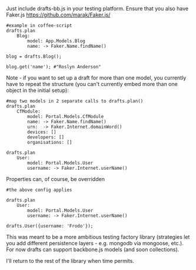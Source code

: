 Just include drafts-bb.js in your testing platform. Ensure that you also have Faker.js https://github.com/marak/Faker.js/

````
#example in coffee-script
drafts.plan
	Blog: 
		model: App.Models.Blog
		name: -> Faker.Name.findName()
	
blog = drafts.Blog();

blog.get('name'); #"Roslyn Anderson"
````

Note - if you want to set up a draft for more than one model, you currently have to repeat the structure (you can't currently embed more than one object in the initial setup):

````
#map two models in 2 separate calls to drafts.plan()
drafts.plan
	CfModule: 
		model: Portal.Models.CfModule
		name: -> Faker.Name.findName()
		urn:  -> Faker.Internet.domainWord()
		devices: []
		developers: []
		organisations: [] 

drafts.plan
	User:
		model: Portal.Models.User
		username: -> Faker.Internet.userName()
````

Properties can, of course, be overridden

````
#the above config applies

drafts.plan
	User:
		model: Portal.Models.User
		username: -> Faker.Internet.userName()

drafts.User({username: 'Frodo'});
````


This was meant to be a more ambitious testing factory library (strategies let you add different persistence layers - e.g. mongodb via mongoose, etc.). For now drafts can support backbone.js models (and soon collections).

I'll return to the rest of the library when time permits.

